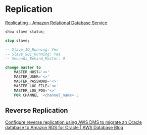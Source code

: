 # Replication

[Replicating - Amazon Relational Database Service](https://docs.aws.amazon.com/AmazonRDS/latest/UserGuide/mysql-stored-proc-replicating.html)

```sql
show slave status;

stop slave;

-- Slave_IO_Running: Yes
-- Slave_SQL_Running: Yes
-- Seconds_Behind_Master: 0

change master to
	MASTER_HOST='<>'
	MASTER_USER='<>'
	MASTER_PASSWORD='<>'
	MASTER_LOG_FILE='<>'
	MASTER_LOG_POS='<>'
	FOR CHANNEL '<channel_name>';

```

## Reverse Replication

[Configure reverse replication using AWS DMS to migrate an Oracle database to Amazon RDS for Oracle | AWS Database Blog](https://aws.amazon.com/blogs/database/configure-reverse-replication-using-aws-dms-to-migrate-an-oracle-database-to-amazon-rds-for-oracle/)
